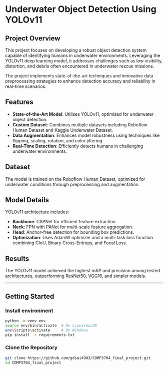 # Underwater Object Detection Using YOLOv11  

## Project Overview  
This project focuses on developing a robust object detection system capable of identifying humans in underwater environments. Leveraging the YOLOv11 deep learning model, it addresses challenges such as low visibility, distortion, and debris often encountered in underwater rescue missions.  

The project implements state-of-the-art techniques and innovative data preprocessing strategies to enhance detection accuracy and reliability in real-time scenarios.  

## Features  
- **State-of-the-Art Model**: Utilizes YOLOv11, optimized for underwater object detection.  
- **Custom Dataset**: Combines multiple datasets including Roboflow Human Dataset and Kaggle Underwater Dataset.  
- **Data Augmentation**: Enhances model robustness using techniques like flipping, scaling, rotation, and color jittering.  
- **Real-Time Detection**: Efficiently detects humans in challenging underwater environments.  

## Dataset  
The model is trained on the Roboflow Human Dataset, optimized for underwater conditions through preprocessing and augmentation.  

## Model Details  
YOLOv11 architecture includes:  
- **Backbone**: CSPNet for efficient feature extraction.  
- **Neck**: FPN with PANet for multi-scale feature aggregation.  
- **Head**: Anchor-free detection for bounding box predictions.  
- **Optimization**: Uses AdamW optimizer and a multi-task loss function combining CIoU, Binary Cross-Entropy, and Focal Loss.  

## Results  
The YOLOv11 model achieved the highest mAP and precision among tested architectures, outperforming ResNet50, VGG16, and simpler models.  

---

## Getting Started  

### Install environment
```bash
python -m venv env  
source env/bin/activate  # On Linux/macOS  
env\Scripts\activate     # On Windows  
pip install -r requirements.txt
```

### Clone the Repository  
```bash  
git clone https://github.com/gdsai4903/COMP3704_final_project.git  
cd COMP3704_final_project
